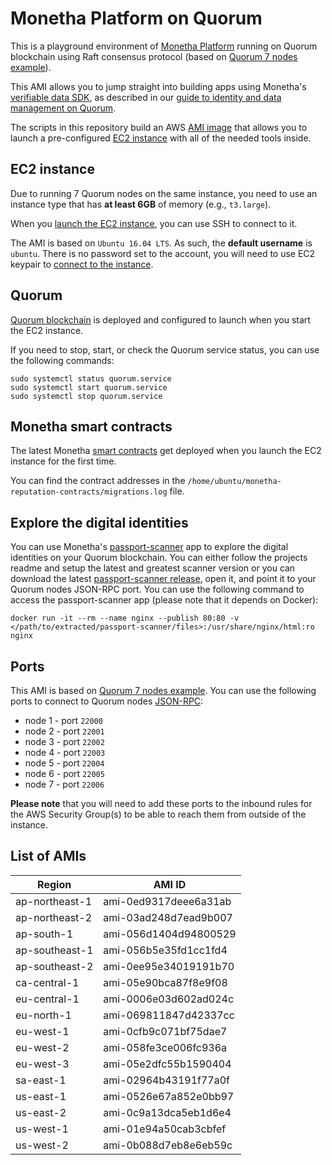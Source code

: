 # Monetha Platform on Quorum

This is a playground environment of [Monetha Platform](https://monetha.io/platform) running on Quorum blockchain using Raft consensus protocol (based on [Quorum 7 nodes example](https://github.com/jpmorganchase/quorum-examples/tree/master/examples/7nodes)).

This AMI allows you to jump straight into building apps using Monetha's [verifiable data SDK](https://github.com/monetha/js-verifiable-data), as described in our [guide to identity and data management on Quorum](https://blog.monetha.io/guide-quorum-digital-identity/#Create).

The scripts in this repository build an AWS [AMI image](https://docs.aws.amazon.com/AWSEC2/latest/UserGuide/AMIs.html) that allows you to launch a pre-configured [EC2 instance](https://aws.amazon.com/ec2/) with all of the needed tools inside.

## EC2 instance

Due to running 7 Quorum nodes on the same instance, you need to use an instance type that has **at least 6GB** of memory (e.g., `t3.large`).

When you [launch the EC2 instance](https://aws.amazon.com/premiumsupport/knowledge-center/launch-instance-custom-ami/), you can use SSH to connect to it.

The AMI is based on `Ubuntu 16.04 LTS`. As such, the **default username** is `ubuntu`. There is no password set to the account, you will need to use EC2 keypair to [connect to the instance](https://docs.aws.amazon.com/AWSEC2/latest/UserGuide/AccessingInstancesLinux.html).

## Quorum

[Quorum blockchain](https://github.com/jpmorganchase/quorum) is deployed and configured to launch when you start the EC2 instance.

If you need to stop, start, or check the Quorum service status, you can use the following commands:
```shell
sudo systemctl status quorum.service 
sudo systemctl start quorum.service 
sudo systemctl stop quorum.service
```

## Monetha smart contracts

The latest Monetha [smart contracts](https://github.com/monetha/reputation-contracts) get deployed when you launch the EC2 instance for the first time. 

You can find the contract addresses in the `/home/ubuntu/monetha-reputation-contracts/migrations.log` file.

## Explore the digital identities 

You can use Monetha's [passport-scanner](https://github.com/monetha/passport-scanner) app to explore the digital identities on your Quorum blockchain. You can either follow the projects readme and setup the latest and greatest scanner version or you can download the latest [passport-scanner release](https://github.com/monetha/passport-scanner/releases), open it, and point it to your Quorum nodes JSON-RPC port. You can use the following command to access the passport-scanner app (please note that it depends on Docker):
```shell
docker run -it --rm --name nginx --publish 80:80 -v </path/to/extracted/passport-scanner/files>:/usr/share/nginx/html:ro nginx
``` 

## Ports

This AMI is based on [Quorum 7 nodes example](https://github.com/jpmorganchase/quorum-examples/tree/master/examples/7nodes). You can use the following ports to connect to Quorum nodes [JSON-RPC](https://github.com/ethereum/wiki/wiki/JSON-RPC):
- node 1 - port `22000`
- node 2 - port `22001`
- node 3 - port `22002`
- node 4 - port `22003`
- node 5 - port `22004`
- node 6 - port `22005`
- node 7 - port `22006`

**Please note** that you will need to add these ports to the inbound rules for the AWS Security Group(s) to be able to reach them from outside of the instance.

## List of AMIs

| Region | AMI ID |
|---|---|
| ap-northeast-1 | ami-0ed9317deee6a31ab |
| ap-northeast-2 | ami-03ad248d7ead9b007 |
| ap-south-1 | ami-056d1404d94800529 |
| ap-southeast-1 | ami-056b5e35fd1cc1fd4 |
| ap-southeast-2 | ami-0ee95e34019191b70 |
| ca-central-1 | ami-05e90bca87f8e9f08 |
| eu-central-1 | ami-0006e03d602ad024c |
| eu-north-1 | ami-069811847d42337cc |
| eu-west-1 | ami-0cfb9c071bf75dae7 |
| eu-west-2 | ami-058fe3ce006fc936a |
| eu-west-3 | ami-05e2dfc55b1590404 |
| sa-east-1 | ami-02964b43191f77a0f |
| us-east-1 | ami-0526e67a852e0bb97 |
| us-east-2 | ami-0c9a13dca5eb1d6e4 |
| us-west-1 | ami-01e94a50cab3cbfef |
| us-west-2 | ami-0b088d7eb8e6eb59c |
